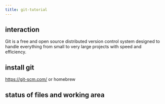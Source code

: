```yaml
---
title: git-tutorial
---
```



## interaction

Git is a free and open source distributed version control system designed to handle everything from small to very large projects with speed and efficiency.

## install git

https://git-scm.com/  or homebrew 

## status of files and working area

